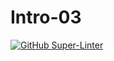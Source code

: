 # Intro-03
[![GitHub Super-Linter](https://github.com/<AlexaChase>/<Intro-03>/workflows/Lint%20Code%20Base/badge.svg)](https://github.com/marketplace/actions/super-linter)
